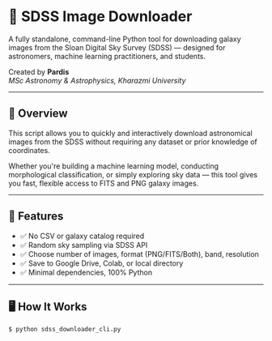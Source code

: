 # 🌌 SDSS Image Downloader

A fully standalone, command-line Python tool for downloading galaxy images from the Sloan Digital Sky Survey (SDSS) — designed for astronomers, machine learning practitioners, and students.

Created by **Pardis**  
_MSc Astronomy & Astrophysics, Kharazmi University_  


---

## 🚀 Overview

This script allows you to quickly and interactively download astronomical images from the SDSS without requiring any dataset or prior knowledge of coordinates.

Whether you're building a machine learning model, conducting morphological classification, or simply exploring sky data — this tool gives you fast, flexible access to FITS and PNG galaxy images.

---

## 🔧 Features

- ✅ No CSV or galaxy catalog required  
- ✅ Random sky sampling via SDSS API  
- ✅ Choose number of images, format (PNG/FITS/Both), band, resolution  
- ✅ Save to Google Drive, Colab, or local directory  
- ✅ Minimal dependencies, 100% Python  

---

## 🖥️ How It Works

```bash
$ python sdss_downloader_cli.py
